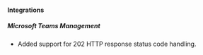 
#### Integrations
##### Microsoft Teams Management
- Added support for 202 HTTP response status code handling.
